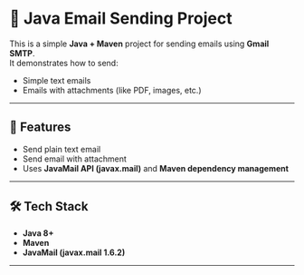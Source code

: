 # 📧 Java Email Sending Project

This is a simple **Java + Maven** project for sending emails using **Gmail SMTP**.  
It demonstrates how to send:
- Simple text emails
- Emails with attachments (like PDF, images, etc.)

---

## 🚀 Features
- Send plain text email
- Send email with attachment
- Uses **JavaMail API (javax.mail)** and **Maven dependency management**

---

## 🛠 Tech Stack
- **Java 8+**
- **Maven**
- **JavaMail (javax.mail 1.6.2)**

---

